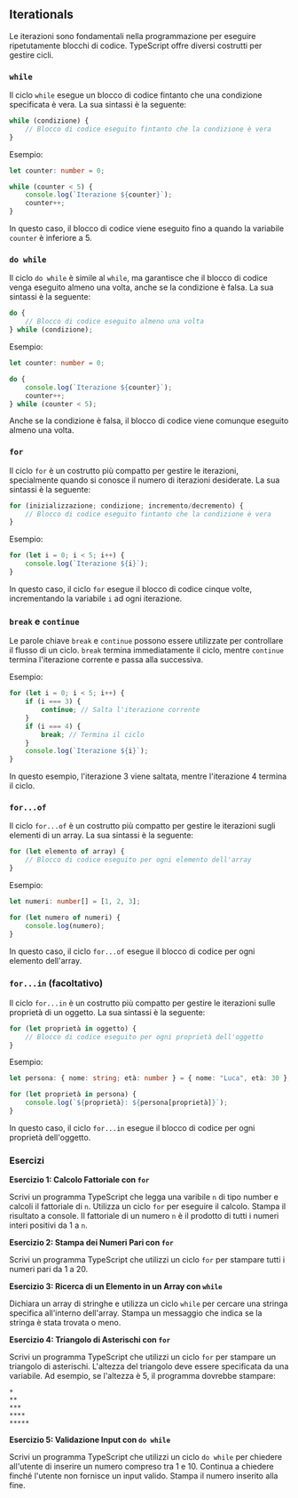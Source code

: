 ## Iterationals

Le iterazioni sono fondamentali nella programmazione per eseguire ripetutamente blocchi di codice. TypeScript offre diversi costrutti per gestire cicli.

### `while`

Il ciclo `while` esegue un blocco di codice fintanto che una condizione specificata è vera. La sua sintassi è la seguente:

```typescript
while (condizione) {
    // Blocco di codice eseguito fintanto che la condizione è vera
}
```

Esempio:

```typescript
let counter: number = 0;

while (counter < 5) {
    console.log(`Iterazione ${counter}`);
    counter++;
}
```

In questo caso, il blocco di codice viene eseguito fino a quando la variabile `counter` è inferiore a 5.

### `do while`

Il ciclo `do while` è simile al `while`, ma garantisce che il blocco di codice venga eseguito almeno una volta, anche se la condizione è falsa. La sua sintassi è la seguente:

```typescript
do {
    // Blocco di codice eseguito almeno una volta
} while (condizione);
```


Esempio:

```typescript
let counter: number = 0;

do {
    console.log(`Iterazione ${counter}`);
    counter++;
} while (counter < 5);
```

Anche se la condizione è falsa, il blocco di codice viene comunque eseguito almeno una volta.

### `for`

Il ciclo `for` è un costrutto più compatto per gestire le iterazioni, specialmente quando si conosce il numero di iterazioni desiderate. La sua sintassi è la seguente:

```typescript
for (inizializzazione; condizione; incremento/decremento) {
    // Blocco di codice eseguito fintanto che la condizione è vera
}
```

Esempio:

```typescript
for (let i = 0; i < 5; i++) {
    console.log(`Iterazione ${i}`);
}
```

In questo caso, il ciclo `for` esegue il blocco di codice cinque volte, incrementando la variabile `i` ad ogni iterazione.

### `break` e `continue`

Le parole chiave `break` e `continue` possono essere utilizzate per controllare il flusso di un ciclo. `break` termina immediatamente il ciclo, mentre `continue` termina l'iterazione corrente e passa alla successiva.

Esempio:

```typescript
for (let i = 0; i < 5; i++) {
    if (i === 3) {
        continue; // Salta l'iterazione corrente
    }
    if (i === 4) {
        break; // Termina il ciclo
    }
    console.log(`Iterazione ${i}`);
}
```

In questo esempio, l'iterazione 3 viene saltata, mentre l'iterazione 4 termina il ciclo.

### `for...of`

Il ciclo `for...of` è un costrutto più compatto per gestire le iterazioni sugli elementi di un array. La sua sintassi è la seguente:

```typescript
for (let elemento of array) {
    // Blocco di codice eseguito per ogni elemento dell'array
}
```

Esempio:

```typescript
let numeri: number[] = [1, 2, 3];

for (let numero of numeri) {
    console.log(numero);
}
```

In questo caso, il ciclo `for...of` esegue il blocco di codice per ogni elemento dell'array.

### `for...in` (facoltativo)

Il ciclo `for...in` è un costrutto più compatto per gestire le iterazioni sulle proprietà di un oggetto. La sua sintassi è la seguente:

```typescript
for (let proprietà in oggetto) {
    // Blocco di codice eseguito per ogni proprietà dell'oggetto
}
```

Esempio:

```typescript
let persona: { nome: string; età: number } = { nome: "Luca", età: 30 };

for (let proprietà in persona) {
    console.log(`${proprietà}: ${persona[proprietà]}`);
}
```

In questo caso, il ciclo `for...in` esegue il blocco di codice per ogni proprietà dell'oggetto.

### Esercizi

**Esercizio 1: Calcolo Fattoriale con `for`**

Scrivi un programma TypeScript che legga una varibile `n` di tipo number e calcoli il fattoriale di `n`. Utilizza un ciclo `for` per eseguire il calcolo. Stampa il risultato a console. Il fattoriale di un numero `n` è il prodotto di tutti i numeri interi positivi da 1 a `n`.

**Esercizio 2: Stampa dei Numeri Pari con `for`**

Scrivi un programma TypeScript che utilizzi un ciclo `for` per stampare tutti i numeri pari da 1 a 20.

**Esercizio 3: Ricerca di un Elemento in un Array con `while`**

Dichiara un array di stringhe e utilizza un ciclo `while` per cercare una stringa specifica all'interno dell'array. Stampa un messaggio che indica se la stringa è stata trovata o meno.

**Esercizio 4: Triangolo di Asterischi con `for`**

Scrivi un programma TypeScript che utilizzi un ciclo `for` per stampare un triangolo di asterischi. L'altezza del triangolo deve essere specificata da una variabile. Ad esempio, se l'altezza è 5, il programma dovrebbe stampare:

```
*
**
***
****
*****
```

**Esercizio 5: Validazione Input con `do while`**

Scrivi un programma TypeScript che utilizzi un ciclo `do while` per chiedere all'utente di inserire un numero compreso tra 1 e 10. Continua a chiedere finché l'utente non fornisce un input valido. Stampa il numero inserito alla fine.
